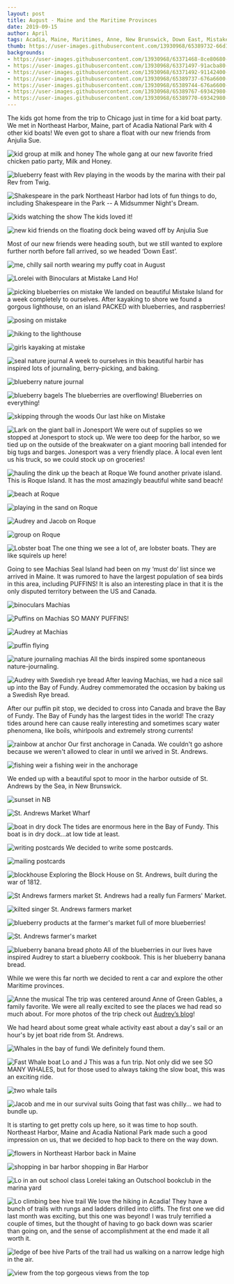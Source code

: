 ```yaml
---
layout: post
title: August - Maine and the Maritime Provinces
date: 2019-09-15
author: April
tags: Acadia, Maine, Maritimes, Anne, New Brunswick, Down East, Mistake Island
thumb: https://user-images.githubusercontent.com/13930968/65389732-66d1cf80-dd27-11e9-9478-192ae20b615b.jpeg
backgrounds:
- https://user-images.githubusercontent.com/13930968/63371468-8ce80680-c35a-11e9-98f4-92fdf59f7601.jpeg
- https://user-images.githubusercontent.com/13930968/63371497-91acba80-c35a-11e9-92f9-d375a8877f0b.jpeg
- https://user-images.githubusercontent.com/13930968/63371492-91142400-c35a-11e9-998f-7a3852115564.jpeg
- https://user-images.githubusercontent.com/13930968/65389737-676a6600-dd27-11e9-9a07-cbb4e62eee56.jpeg
- https://user-images.githubusercontent.com/13930968/65389744-676a6600-dd27-11e9-9454-e56dd0110a3e.jpeg
- https://user-images.githubusercontent.com/13930968/65389767-69342980-dd27-11e9-8ab0-12be3f6e0794.jpeg
- https://user-images.githubusercontent.com/13930968/65389770-69342980-dd27-11e9-9abd-4d6b9ee56bda.jpeg
---
```

The kids got home from the trip to Chicago just in time for a kid boat party. We met in Northeast Harbor, Maine, part of Acadia National Park with 4 other kid boats! We even got to share a float with our new friends from Anjulia Sue. 

![kid group at milk and honey](https://user-images.githubusercontent.com/13930968/63371469-8ce80680-c35a-11e9-8c94-c18920b43c52.jpeg)
The whole gang at our new favorite fried chicken patio party, Milk and Honey.

![blueberry feast with Rev](https://user-images.githubusercontent.com/13930968/63371471-8d809d00-c35a-11e9-8295-a5d322cfc3de.jpeg)
playing in the woods by the marina with their pal Rev from Twig. 

![Shakespeare in the park](https://user-images.githubusercontent.com/13930968/63371472-8d809d00-c35a-11e9-8010-4035ff83a311.jpeg)
Northeast Harbor had lots of fun things to do, including Shakespeare in the Park -- A Midsummer Night's Dream. 

![kids watching the show](https://user-images.githubusercontent.com/13930968/63371473-8d809d00-c35a-11e9-825e-72b3296cfdcb.jpeg)
The kids loved it!

![new kid friends on the floating dock](https://user-images.githubusercontent.com/13930968/63371474-8e193380-c35a-11e9-8d5c-14b5907b6004.jpeg)
being waved off by Anjulia Sue

Most of our new friends were heading south, but we still wanted to explore further north before fall arrived, so we headed ‘Down East’. 

![me, chilly sail north](https://user-images.githubusercontent.com/13930968/63371475-8e193380-c35a-11e9-8706-2b2c49a5b5ee.jpeg)
wearing my puffy coat in August

![Lorelei with Binoculars at Mistake](https://user-images.githubusercontent.com/13930968/63371477-8e193380-c35a-11e9-9b06-7585dc026c0a.jpeg)
Land Ho! 

![picking blueberries on mistake](https://user-images.githubusercontent.com/13930968/63371481-8eb1ca00-c35a-11e9-8005-08981807c2e3.jpeg)
We landed on beautiful Mistake Island for a week completely to ourselves. After kayaking to shore we found a gorgous lighthouse, on an island PACKED with blueberries, and raspberries! 

![posing on mistake](https://user-images.githubusercontent.com/13930968/63371483-8f4a6080-c35a-11e9-8831-4334513c4453.jpeg)

![hiking to the lighthouse](https://user-images.githubusercontent.com/13930968/63371485-8fe2f700-c35a-11e9-859b-7516e0b00efe.jpeg)

![girls kayaking at mistake](https://user-images.githubusercontent.com/13930968/63371492-91142400-c35a-11e9-998f-7a3852115564.jpeg)

![seal nature journal](https://user-images.githubusercontent.com/13930968/63371494-91acba80-c35a-11e9-9fba-f0907e5c6315.jpeg)
A week to ourselves in this beautiful harbir has inspired lots of journaling, berry-picking, and baking.

![blueberry nature journal](https://user-images.githubusercontent.com/13930968/63371495-91acba80-c35a-11e9-86fd-a17b7bd8439e.jpeg)

![blueberry bagels](https://user-images.githubusercontent.com/13930968/65389743-676a6600-dd27-11e9-9fa2-fca22440a547.jpeg)
The blueberries are overflowing! Blueberries on everything! 

![skipping through the woods](https://user-images.githubusercontent.com/13930968/63371498-92455100-c35a-11e9-88fe-bab6a0762d25.jpeg)
Our last hike on Mistake 

![Lark on the giant ball in Jonesport](https://user-images.githubusercontent.com/13930968/63371502-92455100-c35a-11e9-8dae-7cb73a0006d4.jpeg)
We were out of supplies so we stopped at Jonesport to stock up. We were too deep for the harbor, so we tied up on the outside of the breakwater on a giant mooring ball intended for big tugs and barges. Jonesport was a very friendly place. A local even lent us his truck, so we could stock up on groceries! 

![hauling the dink up the beach at Roque](https://user-images.githubusercontent.com/13930968/63371503-92455100-c35a-11e9-8645-23b793c3cee0.jpeg)
We found another private island. This is Roque Island.  It has the most amazingly beautiful white sand beach! 

![beach at Roque](https://user-images.githubusercontent.com/13930968/63371504-92dde780-c35a-11e9-986d-e9e0f1666858.jpeg)

![playing in the sand on Roque](https://user-images.githubusercontent.com/13930968/65389730-66d1cf80-dd27-11e9-93c3-90d29937be5a.jpeg)

![Audrey and Jacob on Roque](https://user-images.githubusercontent.com/13930968/65389731-66d1cf80-dd27-11e9-840f-fb17ab922049.jpeg)

![group on Roque](https://user-images.githubusercontent.com/13930968/65389732-66d1cf80-dd27-11e9-9478-192ae20b615b.jpeg)

![Lobster boat](https://user-images.githubusercontent.com/13930968/65389733-66d1cf80-dd27-11e9-9a8c-468773d4b34c.jpeg)
The one thing we see a lot of, are lobster boats. They are like squirels up here! 


Going to see Machias Seal Island had been on my ‘must do’ list since we arrived in Maine. It was rumored to have the largest population of sea birds in this area, including PUFFINS! It is also an interesting place in that it is the only disputed territory between the US and Canada.

![binoculars Machias](https://user-images.githubusercontent.com/13930968/65389734-66d1cf80-dd27-11e9-8324-6dac2ebbf016.jpeg)

![Puffins on Machias](https://user-images.githubusercontent.com/13930968/65389735-66d1cf80-dd27-11e9-8e44-25434d3824a3.jpeg)
SO MANY PUFFINS!

![Audrey at Machias](https://user-images.githubusercontent.com/13930968/65389736-676a6600-dd27-11e9-9900-30d56b410ea1.jpeg)

![puffin flying](https://user-images.githubusercontent.com/13930968/65389737-676a6600-dd27-11e9-9a07-cbb4e62eee56.jpeg)

![nature journaling machias](https://user-images.githubusercontent.com/13930968/65389739-676a6600-dd27-11e9-89c1-38448ad9028a.jpeg)
All the birds inspired some spontaneous nature-journaling. 

![Audrey with Swedish rye bread](https://user-images.githubusercontent.com/13930968/65389740-676a6600-dd27-11e9-913b-e290fd14af5b.jpeg)
After leaving Machias, we had a nice sail up into the Bay of Fundy. Audrey commemorated the occasion by baking us a Swedish Rye bread. 

After our puffin pit stop, we decided to cross into Canada and brave the Bay of Fundy. The Bay of Fundy has the largest tides in the world! The crazy tides around here can cause really interesting and sometimes scary water phenomena, like boils, whirlpools and extremely strong currents!

![rainbow at anchor](https://user-images.githubusercontent.com/13930968/65389741-676a6600-dd27-11e9-8285-ee0ab6f59ee4.jpeg)
Our first anchorage in Canada. We couldn't go ashore because we weren't allowed to clear in until we arived in St. Andrews. 

![fishing weir](https://user-images.githubusercontent.com/13930968/65389742-676a6600-dd27-11e9-8556-a82fb1b92fa3.jpeg)
a fishing weir in the anchorage

We ended up with a beautiful spot to moor in the harbor outside of St. Andrews by the Sea, in New Brunswick. 

![sunset in NB](https://user-images.githubusercontent.com/13930968/65389745-6802fc80-dd27-11e9-9508-9684233b7696.jpeg)

![St. Andrews Market Wharf](https://user-images.githubusercontent.com/13930968/65389744-676a6600-dd27-11e9-9454-e56dd0110a3e.jpeg)

![boat in dry dock](https://user-images.githubusercontent.com/13930968/65389746-6802fc80-dd27-11e9-87f7-39def2bf769d.jpeg)
The tides are enormous here in the Bay of Fundy. This boat is in dry dock...at low tide at least.

![writing postcards](https://user-images.githubusercontent.com/13930968/65389749-6802fc80-dd27-11e9-970e-0e3d8e1cd57a.jpeg)
We decided to write some postcards. 

![mailing postcards](https://user-images.githubusercontent.com/13930968/65389751-6802fc80-dd27-11e9-820a-b132f5aa8bdf.jpeg)

![blockhouse](https://user-images.githubusercontent.com/13930968/65389750-6802fc80-dd27-11e9-9892-ba77ea705845.jpeg)
Exploring the Block House on St. Andrews, built during the war of 1812. 

![St Andrews farmers market](https://user-images.githubusercontent.com/13930968/65389747-6802fc80-dd27-11e9-803a-418421c23106.jpeg)
St. Andrews had a really fun Farmers' Market.

![kilted singer St. Andrews farmers market](https://user-images.githubusercontent.com/13930968/65389748-6802fc80-dd27-11e9-807b-9c33e7c45760.jpeg)

![blueberry products at the farmer's market](https://user-images.githubusercontent.com/13930968/65389757-689b9300-dd27-11e9-8a38-d7bd2dde30f0.jpeg)
full of more blueberries!

![St. Andrews farmer's market](https://user-images.githubusercontent.com/13930968/65389758-689b9300-dd27-11e9-87d1-341a22332316.jpeg)

![blueberry banana bread photo](https://user-images.githubusercontent.com/13930968/65389759-689b9300-dd27-11e9-85dd-247708744fec.jpeg)
All of the blueberries in our lives have inspired Audrey to start a blueberry cookbook. This is her blueberry banana bread. 

While we were this far north we decided to rent a car and explore the other Maritime provinces. 

![Anne the musical](https://user-images.githubusercontent.com/13930968/65389752-6802fc80-dd27-11e9-8ab5-00aedf838abf.jpeg)
The trip was centered around Anne of Green Gables, a family favorite. We were all really excited to see the places we had read so much about. For more photos of the trip check out [Audrey’s blog](http://www.svlark.com/2019/08/Our-Anne-of-Green-Gables-Road-Trip-by-Audrey.html)!

We had heard about some great whale activity east about a day's sail or an hour's by jet boat ride from St. Andrews.

![Whales in the bay of fundi](https://user-images.githubusercontent.com/13930968/65389753-689b9300-dd27-11e9-832b-a9275bfc8454.jpeg)
We definitely found them. 

![Fast Whale boat Lo and J](https://user-images.githubusercontent.com/13930968/65389754-689b9300-dd27-11e9-80f9-17b8365f801a.jpeg)
This was a fun trip. Not only did we see SO MANY WHALES, but for those used to always taking the slow boat, this was an exciting ride. 

![two whale tails](https://user-images.githubusercontent.com/13930968/65389755-689b9300-dd27-11e9-99eb-e7c083dfc241.jpeg)

![Jacob and me in our survival suits](https://user-images.githubusercontent.com/13930968/65389756-689b9300-dd27-11e9-991e-5b08c5e000d9.jpeg)
Going that fast was chilly... we had to bundle up. 

It is starting to get pretty cols up here, so it was time to hop south. Northeast Harbor, Maine and Acadia National Park made such a good impression on us, that we decided to hop back to there on the way down. 

![flowers in Northeast Harbor](https://user-images.githubusercontent.com/13930968/65389762-69342980-dd27-11e9-98f6-2342d2a650f7.jpeg)
back in Maine

![shopping in bar harbor](https://user-images.githubusercontent.com/13930968/65389764-69342980-dd27-11e9-8ea5-d1f7fc84f52e.jpeg)
shopping in Bar Harbor

![Lo in an out school class](https://user-images.githubusercontent.com/13930968/65389766-69342980-dd27-11e9-9c6d-14302634ec22.jpeg)
Lorelei taking an Outschool bookclub in the marina yard

![Lo climbing bee hive trail](https://user-images.githubusercontent.com/13930968/65389767-69342980-dd27-11e9-8ab0-12be3f6e0794.jpeg)
We love the hiking in Acadia! They have a bunch of trails with rungs and ladders drilled into cliffs. The first one we did last month was exciting, but this one was beyond! I was truly terrified a couple of times, but the thought of having to go back down was scarier than going on, and the sense of accomplishment at the end made it all worth it.

![ledge of bee hive](https://user-images.githubusercontent.com/13930968/65389768-69342980-dd27-11e9-81e5-43de98a7d73f.jpeg)
Parts of the trail had us walking on a narrow ledge high in the air. 

![view from the top](https://user-images.githubusercontent.com/13930968/65389769-69342980-dd27-11e9-8852-e8773c44d4ab.jpeg)
gorgeous views from the top

